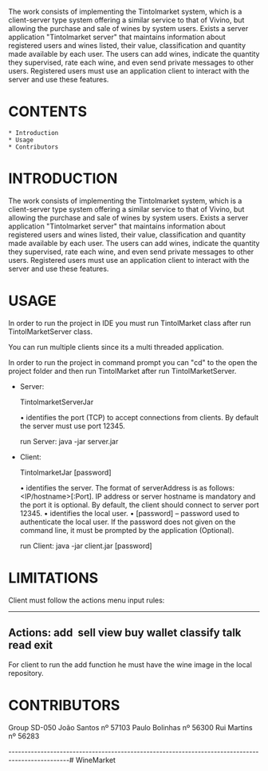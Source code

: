 The work consists of implementing the Tintolmarket system, which is a client-server type system offering a similar service to that of Vivino, but allowing the purchase and sale of wines by system users. Exists a server application "Tintolmarket server" that maintains information about registered users and wines listed, their value, classification and quantity made available by each user. The users can add wines, indicate the quantity they supervised, rate each wine, and even send private messages to other users. Registered users must use an application client to interact with the server and use these features.


# CONTENTS
    * Introduction
    * Usage
    * Contributors

# INTRODUCTION

The work consists of implementing the Tintolmarket system, which is a client-server type system offering a similar service
to that of Vivino, but allowing the purchase and sale of wines by system users. Exists
a server application "Tintolmarket server" that maintains information about registered users and wines
listed, their value, classification and quantity made available by each user. The users
can add wines, indicate the quantity they supervised, rate each wine, and even send
private messages to other users. Registered users must use an application
client to interact with the server and use these features.

# USAGE

In order to run the project in IDE you must run TintolMarket class after run TintolMarketServer class. 

You can run multiple clients since its a multi threaded application.

In order to run the project in command prompt you can "cd" to the open the project folder 
and then run TintolMarket after run TintolMarketServer. 

- Server: 

  TintolmarketServerJar <port>

	• <port> identifies the port (TCP) to accept connections from clients. By default the server
	    	 must use port 12345.

	run Server: java -jar server.jar <port> 

- Client:

  TintolmarketJar <serverAddress> <userID> [password]

	• <serverAddress> identifies the server. The format of serverAddress is as follows:
  			  <IP/hostname>[:Port]. IP address or server hostname is mandatory and the port
  			  it is optional. By default, the client should connect to server port 12345.
	• <clientID> identifies the local user.
	• [password] – password used to authenticate the local user. If the password does not
	       	       given on the command line, it must be prompted by the application (Optional).

	run Client: java -jar client.jar <serverAddress> <clientID> [password]


# LIMITATIONS

Client must follow the actions menu input rules:

---
Actions:
add <wine> <image>
sell <wine> <value> <quantity>
view <wine>
buy <wine> <seller> <quantity>
wallet 
classify <wine> <stars>
talk <user> <message>
read
exit
---

For client to run the add function he must have the wine image in the local repository.

# CONTRIBUTORS

Group SD-050
 João Santos nº 57103
 Paulo Bolinhas nº 56300
 Rui Martins nº 56283

-------------------------------------------------------------------------------------------------# WineMarket
